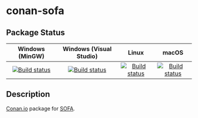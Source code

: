 # conan-sofa

## Package Status

| Windows (MinGW) | Windows (Visual Studio) | Linux | macOS |
|:---------------:|:-----------------------:|:-----:|:-----:|
|[![Build status](https://ci.appveyor.com/api/projects/status/yjo300kuh3xbrtsr/branch/testing%2F20210512?svg=true)](https://ci.appveyor.com/project/SpaceIm/conan-sofa)|[![Build status](https://github.com/SpaceIm/conan-sofa/workflows/.github/workflows/windows.yml/badge.svg?branch=testing%2F20210512)](https://github.com/SpaceIm/conan-sofa/actions/workflows/windows.yml?query=branch%3Atesting%2F20210512)|[![Build status](https://github.com/SpaceIm/conan-sofa/workflows/.github/workflows/linux.yml/badge.svg?branch=testing%2F20210512)](https://github.com/SpaceIm/conan-sofa/actions/workflows/linux.yml?query=branch%3Atesting%2F20210512)|[![Build status](https://github.com/SpaceIm/conan-sofa/workflows/.github/workflows/macos.yml/badge.svg?branch=testing%2F20210512)](https://github.com/SpaceIm/conan-sofa/actions/workflows/macos.yml?query=branch%3Atesting%2F20210512)|

## Description

[Conan.io](https://conan.io) package for [SOFA](http://www.iausofa.org).
